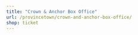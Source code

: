 ```yaml
---
title: "Crown & Anchor Box Office"
url: /provincetown/crown-and-anchor-box-office/
shop: ticket
---
```

